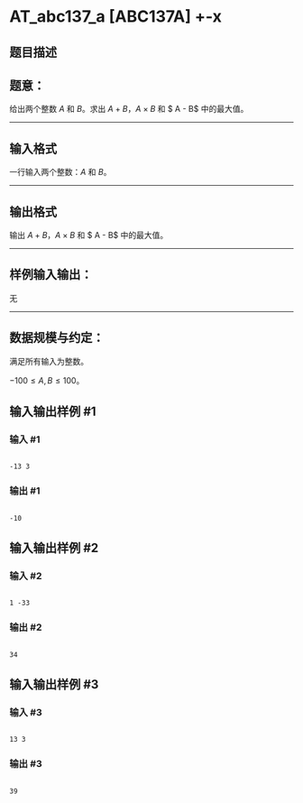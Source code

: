 # AT_abc137_a [ABC137A] +-x

## 题目描述

## 题意：

给出两个整数 $A$ 和 $B$。求出 $A + B$，$A\times B$ 和 $ A - B$ 中的最大值。


------------

## 输入格式

一行输入两个整数：$A$ 和 $B$。


------------

## 输出格式

输出 $A + B$，$A\times B$ 和 $ A - B$ 中的最大值。


------------


## 样例输入输出：

无


------------
## 数据规模与约定：

满足所有输入为整数。

$-100 \le A,B \le 100$。

## 输入输出样例 #1

### 输入 #1

```
-13 3
```

### 输出 #1

```
-10
```

## 输入输出样例 #2

### 输入 #2

```
1 -33
```

### 输出 #2

```
34
```

## 输入输出样例 #3

### 输入 #3

```
13 3
```

### 输出 #3

```
39
```